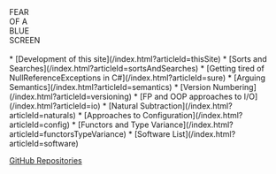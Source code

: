 <div style=";display: none; "># Fear of a Blue Screen</div>
<div class="title-logo">
    FEAR<br />
    OF A<br />
    BLUE<br />
    SCREEN
</div>
<br>
  * [Development of this site](/index.html?articleId=thisSite)
  * [Sorts and Searches](/index.html?articleId=sortsAndSearches)
  * [Getting tired of NullReferenceExceptions in C#](/index.html?articleId=sure)
  * [Arguing Semantics](/index.html?articleId=semantics)
  * [Version Numbering](/index.html?articleId=versioning)
  * [FP and OOP approaches to I/O](/index.html?articleId=io)
  * [Natural Subtraction](/index.html?articleId=naturals)
  * [Approaches to Configuration](/index.html?articleId=config)
  * [Functors and Type Variance](/index.html?articleId=functorsTypeVariance)
  * [Software List](/index.html?articleId=software)

[GitHub Repositories](http://github.com/rkoeninger?tab=repositories)
